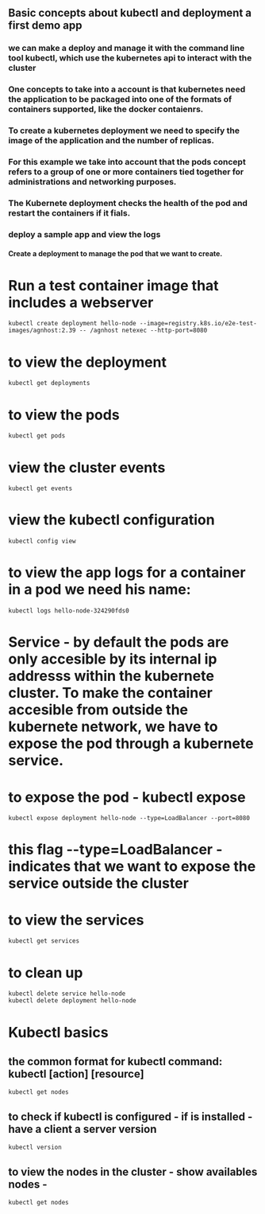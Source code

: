 ## Basic concepts about kubectl and deployment a first demo app
### we can make a deploy and manage it with the command line tool kubectl, which use the kubernetes api to interact with the cluster

### One concepts to take into a account is that kubernetes need the application to be packaged into one of the formats of containers supported, like the docker contaienrs. 
### To create a kubernetes deployment we need to specify the image of the application and the number of replicas.

### For this example we take into account that the pods concept refers to a group of one or more containers tied together for administrations and networking purposes. 
### The Kubernete deployment checks the health of the pod and restart the containers if it fials. 

### deploy a sample app and view the logs 
#### Create a deployment to manage the pod that we want to create. 

# Run a test container image that includes a webserver
    kubectl create deployment hello-node --image=registry.k8s.io/e2e-test-images/agnhost:2.39 -- /agnhost netexec --http-port=8080

# to view the deployment 
    kubectl get deployments

# to view the pods 
    kubectl get pods


# view the cluster events
    kubectl get events

# view the kubectl configuration 
    kubectl config view

# to view the app logs for a container in a pod we need his name:
    kubectl logs hello-node-324290fds0

# Service - by default the pods are only accesible by its internal ip addresss within the kubernete cluster. To make the container  accesible from outside the kubernete network, we have to expose the pod through a kubernete service.

# to expose the pod - kubectl expose
    kubectl expose deployment hello-node --type=LoadBalancer --port=8080

# this flag --type=LoadBalancer - indicates that we want to expose the service outside the cluster 

# to view the services 
    kubectl get services

# to clean up 
    kubectl delete service hello-node
    kubectl delete deployment hello-node

# Kubectl basics
## the common format for kubectl command: kubectl [action] [resource]
    kubectl get nodes 

## to check if kubectl is configured - if is installed - have a client a server version 
    kubectl version

## to view the nodes in the cluster - show availables nodes -
    kubectl get nodes